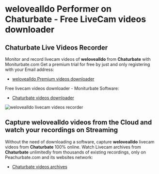 # welovealldo Performer on Chaturbate - Free LiveCam videos downloader

## Chaturbate Live Videos Recorder

Monitor and record livecam videos of **welovealldo** from **Chaturbate** with Moniturbate.com
Get a premium trial for free by just and only registering with your Email address:
* [welovealldo Premium videos downloader](https://moniturbate.com/request-demo-licence-key.html)

Free livecam videos downloader - Moniturbate Software:
* [Chaturbate videos downloader](https://moniturbate.com/moniturbate-download-software.html)

![welovealldo livecam videos recorder](https://peachurnet.com/templates/moniturbate-software.png)


## Capture welovealldo videos from the Cloud and watch your recordings on Streaming

Without the need of downloading a software, capture **welovealldo** livecam videos from **Chaturbate** 100% online.
Watch Livecam archives from **Chaturbate** unlimitedly from thousands of existing recordings, only on Peachurbate.com and its websites network:
* [Chaturbate videos archives](https://peachurnet.com/)